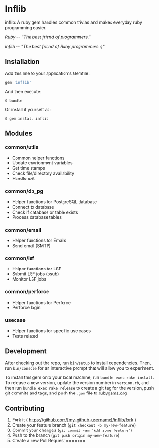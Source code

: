 # Inflib

inflib: A ruby gem handles common trivias and makes everyday ruby programming easier.

*Ruby -- "The best friend of programmers."*

*inflib -- "The best friend of Ruby programmers :)"* 

## Installation

Add this line to your application's Gemfile:

```ruby
gem 'inflib'
```

And then execute:

    $ bundle

Or install it yourself as:

    $ gem install inflib

## Modules

### common/utils
  - Common helper functions
  - Update envrionment variables
  - Get time stamps
  - Check file/directory availability
  - Handle exit

### common/db_pg
  - Helper functions for PostgreSQL database
  - Connect to database
  - Check if database or table exists
  - Process database tables

### common/email
  - Helper functions for Emails
  - Send email (SMTP)

### common/lsf
  - Helper functions for LSF
  - Submit LSF jobs (bsub)
  - Monitor LSF jobs

### common/perforce
  - Helper functions for Perforce
  - Perforce login

### usecase
  - Helper functions for specific use cases
  - Tests related

## Development

After checking out the repo, run `bin/setup` to install dependencies. Then, run `bin/console` for an interactive prompt that will allow you to experiment.

To install this gem onto your local machine, run `bundle exec rake install`. To release a new version, update the version number in `version.rb`, and then run `bundle exec rake release` to create a git tag for the version, push git commits and tags, and push the `.gem` file to [rubygems.org](https://rubygems.org).

## Contributing

1. Fork it ( https://github.com/[my-github-username]/inflib/fork )
2. Create your feature branch (`git checkout -b my-new-feature`)
3. Commit your changes (`git commit -am 'Add some feature'`)
4. Push to the branch (`git push origin my-new-feature`)
5. Create a new Pull Request
=======


